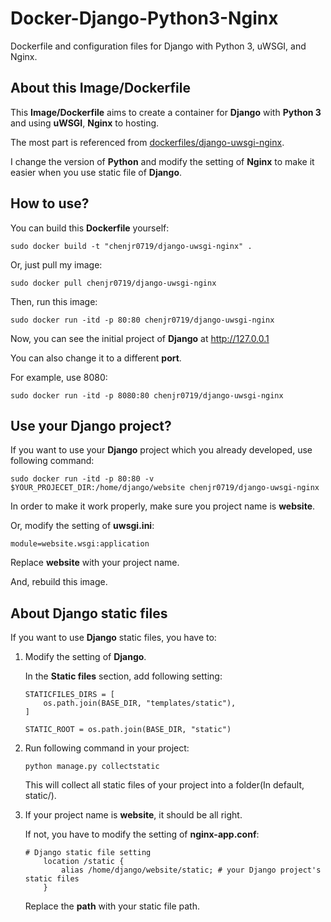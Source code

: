 # Docker-Django-Python3-Nginx

Dockerfile and configuration files for Django with Python 3, uWSGI, and Nginx.

## About this Image/Dockerfile

This **Image/Dockerfile** aims to create a container for **Django** with **Python 3** and using **uWSGI**, **Nginx** to hosting.

The most part is referenced from [dockerfiles/django-uwsgi-nginx](https://github.com/dockerfiles/django-uwsgi-nginx).

I change the version of **Python** and modify the setting of **Nginx** to make it easier when you use static file of **Django**.

## How to use?

You can build this **Dockerfile** yourself:

```
sudo docker build -t "chenjr0719/django-uwsgi-nginx" .
```

Or, just pull my image:

```
sudo docker pull chenjr0719/django-uwsgi-nginx
```

Then, run this image:

```
sudo docker run -itd -p 80:80 chenjr0719/django-uwsgi-nginx
```

Now, you can see the initial project of **Django** at http://127.0.0.1

You can also change it to a different **port**.

For example, use 8080:

```
sudo docker run -itd -p 8080:80 chenjr0719/django-uwsgi-nginx
```

## Use your Django project?

If you want to use your **Django** project which you already developed, use following command:

```
sudo docker run -itd -p 80:80 -v $YOUR_PROJECET_DIR:/home/django/website chenjr0719/django-uwsgi-nginx
```

In order to make it work properly, make sure you project name is **website**.

Or, modify the setting of **uwsgi.ini**:

```
module=website.wsgi:application
```

Replace **website** with your project name.

And, rebuild this image.

## About Django static files

If you want to use **Django** static files, you have to:

1. Modify the setting of **Django**.

   In the **Static files** section, add following setting:

   ```
   STATICFILES_DIRS = [
       os.path.join(BASE_DIR, "templates/static"),
   ]

   STATIC_ROOT = os.path.join(BASE_DIR, "static")
   ```

2. Run following command in your project:

   ```
   python manage.py collectstatic
   ```

   This will collect all static files of your project into a folder(In default, static/).

3. If your project name is **website**, it should be all right.

   If not, you have to modify the setting of **nginx-app.conf**:

   ```
   # Django static file setting
       location /static {
           alias /home/django/website/static; # your Django project's static files
       }
   ```

   Replace the **path** with your static file path.
